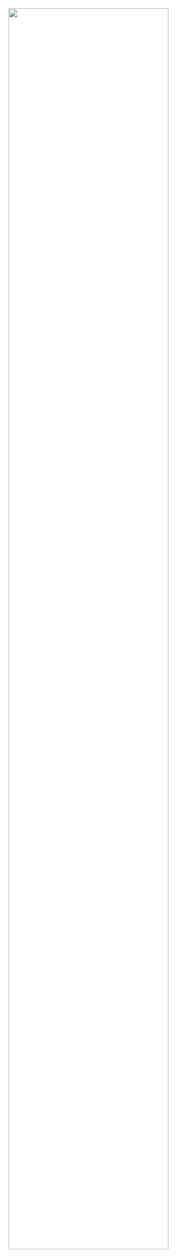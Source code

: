 
<img width="80%" src="https://github.com/ChoiTobin/crypto-project/assets/87680494/f2377215-f6bf-414c-add0-938e7472dc2d.gif"/>
